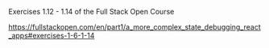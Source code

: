 Exercises 1.12 - 1.14 of the Full Stack Open Course

https://fullstackopen.com/en/part1/a_more_complex_state_debugging_react_apps#exercises-1-6-1-14